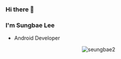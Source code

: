 ### Hi there 👋

### I'm Sungbae Lee

* Android Developer


<p align="center"><img align="center" src="https://github-readme-stats.vercel.app/api/top-langs?username=seungbae2&show_icons=true&locale=en&layout=compact" alt="seungbae2" /></p>

<!--
**seungbae2/seungbae2** is a ✨ _special_ ✨ repository because its `README.md` (this file) appears on your GitHub profile.

Here are some ideas to get you started:

- 🔭 I’m currently working on ...
- 🌱 I’m currently learning ...
- 👯 I’m looking to collaborate on ...
- 🤔 I’m looking for help with ...
- 💬 Ask me about ...
- 📫 How to reach me: ...
- 😄 Pronouns: ...
- ⚡ Fun fact: ...
-->

